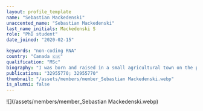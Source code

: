 ```yaml
---
layout: profile_template
name: "Sebastian Mackedenski"
unaccented_name: "Sebastian Mackedenski"
last_name_initials: Mackedenski S
role: "PhD student"
date_joined: "2020-02-15"

keywords: "non-coding RNA"
country: "Canada 🇨🇦"
qualification: "MSc"
biography: "I was born and raised in a small agricultural town on the prairies of western Canada. I picked up a BSc and MSc in Biochemistry and Molecular Biology and spent a few years as a research associate studying KRAS-driven cancers of colorectal origin at the University of Northern British Columbia. Later, notwithstanding a couple great years in Vancouver at one of Canada’s largest biotechnology companies, I decided to pursue my PhD at ERIBA to help further our understanding of cellular senescence in age-associated degenerative disease. In partnership with the Dutch Society for Research on Ageing, and the Vitality Oriented Innovations for the Life course of Aging Society (DuSRA-VOILA), my work focuses on cellular senescence in tissues that make up our musculoskeletal system."
publications: "32955770; 32955770"
thumbnail: "/assets/members/member_Sebastian Mackedenski.webp"
is_alumni: false
---
```


 ![](/assets/members/member_Sebastian Mackedenski.webp)

 